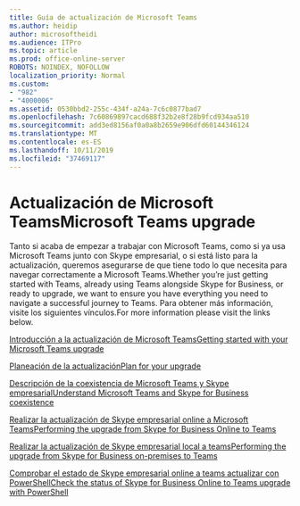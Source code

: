 ```yaml
---
title: Guía de actualización de Microsoft Teams
ms.author: heidip
author: microsoftheidi
ms.audience: ITPro
ms.topic: article
ms.prod: office-online-server
ROBOTS: NOINDEX, NOFOLLOW
localization_priority: Normal
ms.custom:
- "982"
- "4000006"
ms.assetid: 0530bbd2-255c-434f-a24a-7c6c0877bad7
ms.openlocfilehash: 7c60869897cacd688f32b2e8f28b9fcd934aa510
ms.sourcegitcommit: add3ed8156af0a0a8b2659e906dfd60144346124
ms.translationtype: MT
ms.contentlocale: es-ES
ms.lasthandoff: 10/11/2019
ms.locfileid: "37469117"
---
```

# <a name="microsoft-teams-upgrade"></a><span data-ttu-id="62b7a-102">Actualización de Microsoft Teams</span><span class="sxs-lookup"><span data-stu-id="62b7a-102">Microsoft Teams upgrade</span></span>

<span data-ttu-id="62b7a-103">Tanto si acaba de empezar a trabajar con Microsoft Teams, como si ya usa Microsoft Teams junto con Skype empresarial, o si está listo para la actualización, queremos asegurarse de que tiene todo lo que necesita para navegar correctamente a Microsoft Teams.</span><span class="sxs-lookup"><span data-stu-id="62b7a-103">Whether you’re just getting started with Teams, already using Teams alongside Skype for Business, or ready to upgrade, we want to ensure you have everything you need to navigate a successful journey to Teams.</span></span> <span data-ttu-id="62b7a-104">Para obtener más información, visite los siguientes vínculos.</span><span class="sxs-lookup"><span data-stu-id="62b7a-104">For more information please visit the links below.</span></span>

[<span data-ttu-id="62b7a-105">Introducción a la actualización de Microsoft Teams</span><span class="sxs-lookup"><span data-stu-id="62b7a-105">Getting started with your Microsoft Teams upgrade</span></span>](https://docs.microsoft.com/MicrosoftTeams/upgrade-start-here)

[<span data-ttu-id="62b7a-106">Planeación de la actualización</span><span class="sxs-lookup"><span data-stu-id="62b7a-106">Plan for your upgrade</span></span>](https://docs.microsoft.com/MicrosoftTeams/upgrade-plan-journey)

[<span data-ttu-id="62b7a-107">Descripción de la coexistencia de Microsoft Teams y Skype empresarial</span><span class="sxs-lookup"><span data-stu-id="62b7a-107">Understand Microsoft Teams and Skype for Business coexistence</span></span>](https://docs.microsoft.com/MicrosoftTeams/teams-and-skypeforbusiness-coexistence-and-interoperability)

[<span data-ttu-id="62b7a-108">Realizar la actualización de Skype empresarial online a Microsoft Teams</span><span class="sxs-lookup"><span data-stu-id="62b7a-108">Performing the upgrade from Skype for Business Online to Teams</span></span>](https://docs.microsoft.com/MicrosoftTeams/upgrade-to-teams-execute-skypeforbusinessonline)

[<span data-ttu-id="62b7a-109">Realizar la actualización de Skype empresarial local a teams</span><span class="sxs-lookup"><span data-stu-id="62b7a-109">Performing the upgrade from Skype for Business on-premises to Teams</span></span>](https://docs.microsoft.com/MicrosoftTeams/upgrade-to-teams-execute-skypeforbusinesshybridonprem)
 
[<span data-ttu-id="62b7a-110">Comprobar el estado de Skype empresarial online a teams actualizar con PowerShell</span><span class="sxs-lookup"><span data-stu-id="62b7a-110">Check the status of Skype for Business Online to Teams upgrade with PowerShell</span></span>](https://docs.microsoft.com/en-us/powershell/module/skype/get-csteamsupgradestatus?view=skype-ps)